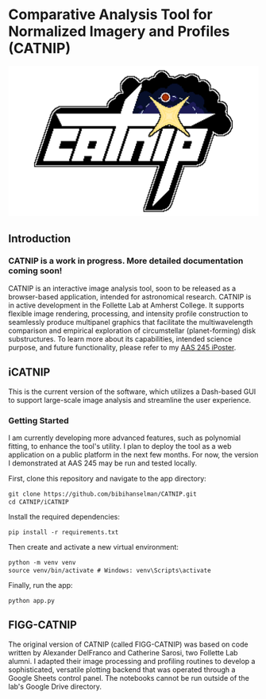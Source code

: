 # Comparative Analysis Tool for Normalized Imagery and Profiles (CATNIP)
![CATNIP logo.](iCATNIP/assets/newcatniplogo.png)
## Introduction
### CATNIP is a work in progress. More detailed documentation coming soon!
CATNIP is an interactive image analysis tool, soon to be released as a browser-based application, intended for astronomical research. CATNIP is in active development in the Follette Lab at Amherst College. 
It supports flexible image rendering, processing, and intensity profile construction to seamlessly produce multipanel graphics that facilitate the multiwavelength comparison and empirical exploration of circumstellar (planet-forming) disk substructures.
To learn more about its capabilities, intended science purpose, and future functionality, please refer to my [AAS 245 iPoster](https://aas245-aas.ipostersessions.com/Default.aspx?s=3F-44-24-84-D2-F5-E5-2B-D7-22-BD-BF-42-BC-FD-D2).

## iCATNIP
This is the current version of the software, which utilizes a Dash-based GUI to support large-scale image analysis and streamline the user experience.
### Getting Started
I am currently developing more advanced features, such as polynomial fitting, to enhance the tool's utility.
I plan to deploy the tool as a web application on a public platform in the next few months.
For now, the version I demonstrated at AAS 245 may be run and tested locally.

First, clone this repository and navigate to the app directory:
```
git clone https://github.com/bibihanselman/CATNIP.git
cd CATNIP/iCATNIP
```

Install the required dependencies:
```
pip install -r requirements.txt
```

Then create and activate a new virtual environment:
```
python -m venv venv
source venv/bin/activate # Windows: venv\Scripts\activate
```

Finally, run the app:
```
python app.py
```

## FIGG-CATNIP
The original version of CATNIP (called FIGG-CATNIP) was based on code written by Alexander DelFranco and Catherine Sarosi, two Follette Lab alumni.
I adapted their image processing and profiling routines to develop a sophisticated, versatile plotting backend that was operated through a Google Sheets control panel.
The notebooks cannot be run outside of the lab's Google Drive directory.
